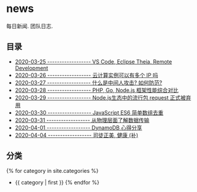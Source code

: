 # news

每日新闻. 团队日志.

## 目录

- [2020-03-25 ------------------ VS Code, Eclipse Theia, Remote Development][5]
- [2020-03-26 ------------------ 云计算实例可以有多个 IP 吗][1]
- [2020-03-27 ------------------ 什么是中间人攻击? 如何防范?][2]
- [2020-03-28 ------------------ PHP, Go, Node.js 框架性能综合对比][3]
- [2020-03-29 ------------------ Node.js生态中的流行包 request 正式被弃用][4]
- [2020-03-30 ------------------ JavaScript ES6 简单数组去重][6]
- [2020-03-31 ------------------ 从物理层面了解数据传输][9]
- [2020-04-01 ------------------ DynamoDB 心得分享][7]
- [2020-04-04 ------------------ 司徒正美, 健康 (补)][8]

[1]: _posts/2020-03-26-one-instance-have-multiple-ips.md
[2]: _posts/2020-03-27.md
[3]: _posts/2020-03-28.md
[4]: _posts/2020-03-29.md
[5]: _posts/2020-03-25-vs-code-eclipse-theia.md
[6]: _posts/2020-03-30-javascript-array-duplicate.md
[7]: _posts/2020-04-01-dynamodb.md
[8]: _posts/2020-04-04-rip.md
[9]: _posts/2020-03-31-use-ip-to-communicate.md

## 分类

{% for category in site.categories %}
- {{ category | first }}
{% endfor %}
